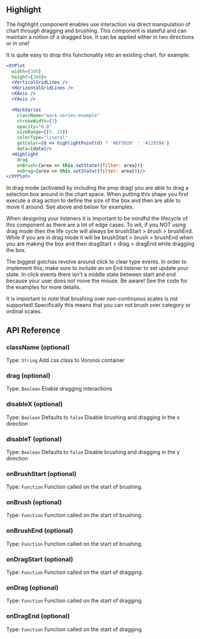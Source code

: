 ## Highlight

The highlight component enables use interaction via direct manipulation of chart through dragging and brushing. This component is stateful and can maintain a notion of a dragged box. It can be applied either in two directions or in one!

<!-- INJECT:"ZoomableChartExampleWithLink" -->

It is quite easy to drop this functionality into an existing chart, for example:

```jsx
<XYPlot
  width={300}
  height={300}>
  <VerticalGridLines />
  <HorizontalGridLines />
  <XAxis />
  <YAxis />

  <MarkSeries
    className="mark-series-example"
    strokeWidth={2}
    opacity="0.8"
    sizeRange={[5, 15]}
    colorType="literal"
    getColor={d => highlightPoint(d) ? '#EF5D28' : '#12939A'}
    data={data}/>
  <Highlight
    drag
    onBrush={area => this.setState({filter: area})}
    onDrag={area => this.setState({filter: area})}/>
</XYPlot>
```


<!-- INJECT:"DragableChartExampleWithLink" -->

In drag mode (activated by including the prop drag) you are able to drag a selection box around in the chart space. When putting this shape you first execute a drag action to define the size of the box and then are able to move it around. See above and below for examples.

<!-- INJECT:"BidirectionDragChartWithLink" -->

When designing your listeners it is important to be mindful the lifecycle of this component as there are a lot of edge cases. To wit, if you NOT using drag mode then the life cycle will always be brushStart > brush > brushEnd. While if you are in drag mode it will be brushStart > brush > brushEnd when you are making the box and then dragStart > drag > dragEnd while dragging the box.

The biggest gotchas revolve around click to clear type events. In order to implement this, make sure to include an on End listener to set update your state. In click events there isn't a middle state between start and end because your user does not move the mouse. Be aware! See the code for the examples for more details.

It is important to note that brushing over non-continuous scales is not supported! Specifically this means that you can not brush over category or ordinal scales.



## API Reference

<!-- INJECT:"SelectionPlotExampleWithLink" -->


### className (optional)
Type: `String`
Add css class to Voronoi container

### drag (optional)
Type: `Boolean`
Enable dragging interactions

### disableX (optional)
Type: `Boolean`
Defaults to `false`
Disable brushing and dragging in the x direction

### disableT (optional)
Type: `Boolean`
Defaults to `false`
Disable brushing and dragging in the y direction

### onBrushStart (optional)
Type: `Function`
Function called on the start of brushing.

### onBrush (optional)
Type: `Function`
Function called on the start of brushing.

### onBrushEnd (optional)
Type: `Function`
Function called on the start of brushing.

### onDragStart (optional)
Type: `Function`
Function called on the start of dragging.

### onDrag (optional)
Type: `Function`
Function called on the start of dragging.

### onDragEnd (optional)
Type: `Function`
Function called on the start of dragging.
